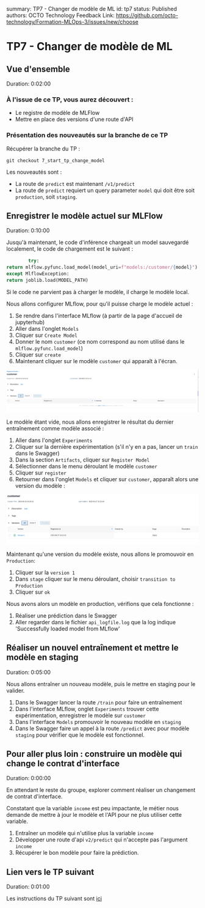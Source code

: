 summary: TP7 - Changer de modèle de ML
id: tp7
status: Published
authors: OCTO Technology
Feedback Link: https://github.com/octo-technology/Formation-MLOps-3/issues/new/choose

# TP7 - Changer de modèle de ML

## Vue d'ensemble

Duration: 0:02:00

### À l'issue de ce TP, vous aurez découvert :

- Le registre de modèle de MLFlow
- Mettre en place des versions d'une route d'API

### Présentation des nouveautés sur la branche de ce TP

Récupérer la branche du TP :

```shell
git checkout 7_start_tp_change_model
```

Les nouveautés sont :

- La route de `predict` est maintenant `/v1/predict`
- La route de `predict` requiert un query parameter `model` qui doit être soit `production`, soit `staging`.

## Enregistrer le modèle actuel sur MLFlow

Duration: 0:10:00

Jusqu'à maintenant, le code d'inférence chargeait un model sauvegardé localement, le code de chargement est le suivant :

```python
        try:
return mlflow.pyfunc.load_model(model_uri=f"models:/customer/{model}")
except MlflowException:
return joblib.load(MODEL_PATH)
```

Si le code ne parvient pas à charger le modèle, il charge le modèle local.

Nous allons configurer MLflow, pour qu'il puisse charge le modèle actuel :

1. Se rendre dans l'interface MLflow (à partir de la page d'accueil de jupyterhub)
2. Aller dans l'onglet `Models`
3. Cliquer sur `Create Model`
4. Donner le nom `customer` (ce nom correspond au nom utilisé dans le `mlflow.pyfunc.load_model`)
5. Cliquer sur `create`
6. Maintenant cliquer sur le modèle `customer` qui apparaît à l'écran.

![empty_customer_model.png](images%2Ftp7%2Fempty_customer_model.png)

Le modèle étant vide, nous allons enregistrer le résultat du dernier entraînement comme modèle associé :

1. Aller dans l'onglet `Experiments`
2. Cliquer sur la dernière expérimentation (s'il n'y en a pas, lancer un `train` dans le Swagger)
3. Dans la section `Artifacts`, cliquer sur `Register Model`
4. Sélectionner dans le menu déroulant le modèle `customer`
5. Cliquer sur `register`
6. Retourner dans l'onglet `Models` et cliquer sur `customer`, apparaît alors une version du modèle :

![customer_model_with_one_version.png](images%2Ftp7%2Fcustomer_model_with_one_version.png)

Maintenant qu'une version du modèle existe, nous allons le promouvoir en `Production`:

1. Cliquer sur la `version 1`
2. Dans `stage` cliquer sur le menu déroulant, choisir `transition to Production`
3. Cliquer sur `ok`

Nous avons alors un modèle en production, vérifions que cela fonctionne :

1. Réaliser une prédiction dans le Swagger
2. Aller regarder dans le fichier `api_logfile.log` que la log indique 'Successfully loaded model from MLflow'

## Réaliser un nouvel entraînement et mettre le modèle en staging

Duration: 0:05:00

Nous allons entraîner un nouveau modèle, puis le mettre en staging pour le valider.

1. Dans le Swagger lancer la route `/train` pour faire un entraînement
2. Dans l'interface MLflow, onglet `Experiments` trouver cette expérimentation, enregistrer le modèle sur `customer`
3. Dans l'interface `Models` promouvoir le nouveau modèle en `staging`
4. Dans le Swagger faire un appel à la route `/predict` avec pour modèle `staging` pour vérifier que le modèle est
   fonctionnel.

## Pour aller plus loin : construire un modèle qui change le contrat d'interface

Duration: 0:00:00

En attendant le reste du groupe, explorer comment réaliser un changement de contrat d'interface.

Constatant que la variable `income` est peu impactante, le métier nous demande de mettre à jour le modèle et l'API pour
ne plus utiliser cette variable.

1. Entraîner un modèle qui n'utilise plus la variable `income`
2. Développer une route d'api `v2/predict` qui n'accepte pas l'argument `income`
3. Récupérer le bon modèle pour faire la prédiction.


## Lien vers le TP suivant

Duration: 0:01:00

Les instructions du TP suivant sont [ici](https://octo-technology.github.io/Formation-MLOps-3/tp8#0)